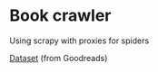 ﻿# Book crawler
Using scrapy with proxies for spiders <br>

[Dataset](https://drive.google.com/drive/folders/1yGF9GwzB12xNvsyW0VmwjDFotbgqYUqD?fbclid=IwAR1px5gR2ewAhCv6TEQUwzGDEs-xKq-aBZ7LEYzcodca3pqT1Qt6hLVr-uY) (from Goodreads)
